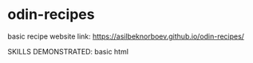 # odin-recipes
basic recipe website
link: https://asilbeknorboev.github.io/odin-recipes/

SKILLS DEMONSTRATED: basic html